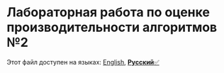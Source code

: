 # Лабораторная работа по оценке производительности алгоритмов №2
Этот файл доступен на языках: [English](README.md), [**Русский**✅](README_RU.md)

